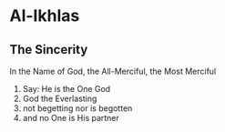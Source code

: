 # Al-Ikhlas
## The Sincerity

In the Name of God, the All-Merciful, the Most Merciful

1. Say: He is the One God
2. God the Everlasting
3. not begetting nor is begotten
4. and no One is His partner
